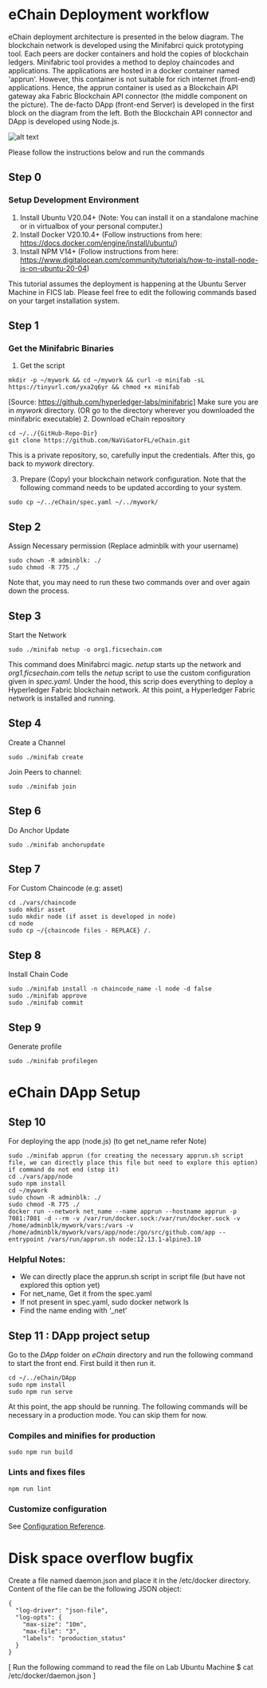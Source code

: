 # eChain Deployment workflow
eChain deployment architecture is presented in the below diagram. The blockchain network is developed using the Minifabrci quick prototyping tool. Each peers are docker containers and hold the copies of blockchain ledgers. Minifabric tool provides a method to deploy chaincodes and applications. The applications are hosted in a docker container named 'apprun'. However, this container is not suitable for rich internet (front-end) applications. Hence, the apprun container is used as a Blockchain API gateway aka Fabric Blockchain API connector (the middle component on the picture). The de-facto DApp (front-end Server) is developed in the first block on the diagram from the left. Both the Blockchain API connector and DApp is developed using Node.js. 

![alt text](https://github.com/NaViGatorFL/eChain/blob/master/echain-deployment-architecture.png)

Please follow the instructions below and run the commands

## Step 0
### Setup Development Environment
1. Install Ubuntu V20.04+ (Note: You can install it on a standalone machine or in virtualbox of your personal computer.)
2. Install Docker V20.10.4+ (Follow instructions from here: https://docs.docker.com/engine/install/ubuntu/)
3. Install NPM V14+ (Follow instructions from here: https://www.digitalocean.com/community/tutorials/how-to-install-node-js-on-ubuntu-20-04)

This tutorial assumes the deployment is happening at the Ubuntu Server Machine in FICS lab. Please feel free to edit the following commands based on your target installation system. 

## Step 1
### Get the Minifabric Binaries 
1. Get the script
```
mkdir -p ~/mywork && cd ~/mywork && curl -o minifab -sL https://tinyurl.com/yxa2q6yr && chmod +x minifab
```
[Source: https://github.com/hyperledger-labs/minifabric]
Make sure you are in _mywork_ directory. (OR go to the directory wherever you downloaded the minifabric executable)
2. Download eChain repository
```
cd ~/../{GitHub-Repo-Dir}
git clone https://github.com/NaViGatorFL/eChain.git
```
This is a private repository, so, carefully input the credentials. After this, go back to _mywork_ directory.

3. Prepare (Copy) your blockchain network configuration. Note that the following command needs to be updated according to your system. 
```
sudo cp ~/../eChain/spec.yaml ~/../mywork/
```

## Step 2
Assign Necessary permission (Replace adminblk with your username)
```
sudo chown -R adminblk: ./
sudo chmod -R 775 ./
```
Note that, you may need to run these two commands over and over again down the process. 

## Step 3
Start the Network 
```
sudo ./minifab netup -o org1.ficsechain.com
```
This command does Minifabrci magic. _netup_ starts up the network and _org1.ficsechain.com_ tells the _netup_ script to use the custom configuration given in _spec.yaml_. Under the hood, this scrip does everything to deploy a Hyperledger Fabric blockchain network. At this point, a Hyperledger Fabric network is installed and running. 

## Step 4	
Create a Channel 
```
sudo ./minifab create
```
Join Peers to channel: 
```
sudo ./minifab join
```

## Step 6
Do Anchor Update
```
sudo ./minifab anchorupdate
```

## Step 7
For Custom Chaincode (e.g: asset)
```
cd ./vars/chaincode
sudo mkdir asset
sudo mkdir node (if asset is developed in node)
cd node
sudo cp ~/{chaincode files - REPLACE} /.
```
## Step 8
Install Chain Code

```
sudo ./minifab install -n chaincode_name -l node -d false
sudo ./minifab approve
sudo ./minifab commit
```

## Step 9
Generate profile
```
sudo ./minifab profilegen
```

# eChain DApp Setup

## Step 10
For deploying the app (node.js) (to get net_name refer Note)
```
sudo ./minifab apprun (for creating the necessary apprun.sh script file, we can directly place this file but need to explore this option)
if command do not end (stop it)
cd ./vars/app/node
sudo npm install
cd ~/mywork
sudo chown -R adminblk: ./
sudo chmod -R 775 ./
docker run --network net_name --name apprun --hostname apprun -p 7081:7081 -d --rm -v /var/run/docker.sock:/var/run/docker.sock -v /home/adminblk/mywork/vars:/vars -v /home/adminblk/mywork/vars/app/node:/go/src/github.com/app --entrypoint /vars/run/apprun.sh node:12.13.1-alpine3.10
```
### Helpful Notes:
- We can directly place the apprun.sh script in script file (but have not explored this option yet)
- For net_name, Get it from the spec.yaml 
- If not present in spec.yaml, sudo docker network ls
- Find the name ending with ‘_net’

## Step 11 : DApp project setup
Go to the _DApp_ folder on _eChain_ directory and run the following command to start the front end. First build it then run it. 
```
cd ~/../eChain/DApp
sudo npm install
sudo npm run serve
```
At this point, the app should be running. The following commands will be necessary in a production mode. You can skip them for now. 

### Compiles and minifies for production
```
sudo npm run build
```

### Lints and fixes files
```
npm run lint
```

### Customize configuration
See [Configuration Reference](https://cli.vuejs.org/config/).

# Disk space overflow bugfix
Create a file named daemon.json and place it in the /etc/docker directory. Content of the file can be the following JSON object: 
```
{
  "log-driver": "json-file",
  "log-opts": {
    "max-size": "10m",
    "max-file": "3",
    "labels": "production_status"
  }
}
```
[ Run the following command to read the file on Lab Ubuntu Machine $ cat /etc/docker/daemon.json ]



